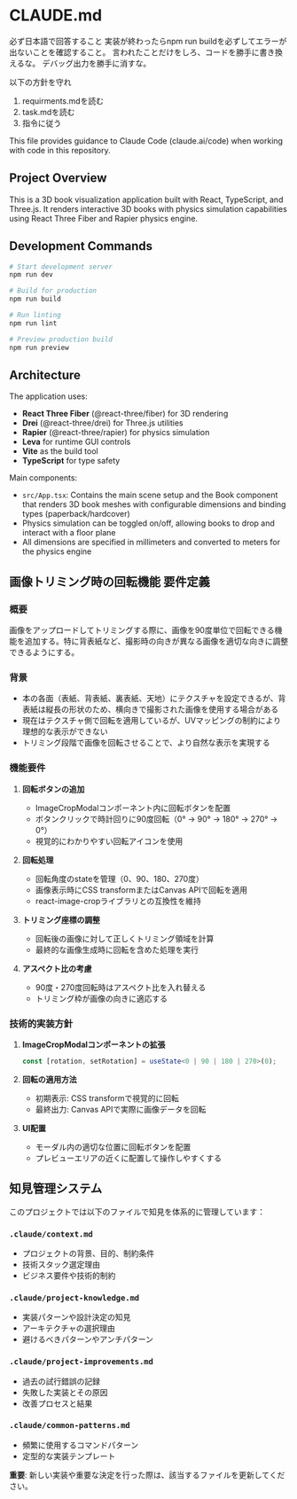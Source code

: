 # CLAUDE.md

必ず日本語で回答すること
実装が終わったらnpm run buildを必ずしてエラーが出ないことを確認すること。
言われたことだけをしろ、コードを勝手に書き換えるな。
デバッグ出力を勝手に消すな。

以下の方針を守れ

1. requirments.mdを読む
2. task.mdを読む
3. 指令に従う

This file provides guidance to Claude Code (claude.ai/code) when working with code in this repository.

## Project Overview

This is a 3D book visualization application built with React, TypeScript, and Three.js. It renders interactive 3D books with physics simulation capabilities using React Three Fiber and Rapier physics engine.

## Development Commands

```bash
# Start development server
npm run dev

# Build for production
npm run build

# Run linting
npm run lint

# Preview production build
npm run preview
```

## Architecture

The application uses:

- **React Three Fiber** (@react-three/fiber) for 3D rendering
- **Drei** (@react-three/drei) for Three.js utilities
- **Rapier** (@react-three/rapier) for physics simulation
- **Leva** for runtime GUI controls
- **Vite** as the build tool
- **TypeScript** for type safety

Main components:

- `src/App.tsx`: Contains the main scene setup and the Book component that renders 3D book meshes with configurable dimensions and binding types (paperback/hardcover)
- Physics simulation can be toggled on/off, allowing books to drop and interact with a floor plane
- All dimensions are specified in millimeters and converted to meters for the physics engine

## 画像トリミング時の回転機能 要件定義

### 概要

画像をアップロードしてトリミングする際に、画像を90度単位で回転できる機能を追加する。特に背表紙など、撮影時の向きが異なる画像を適切な向きに調整できるようにする。

### 背景

- 本の各面（表紙、背表紙、裏表紙、天地）にテクスチャを設定できるが、背表紙は縦長の形状のため、横向きで撮影された画像を使用する場合がある
- 現在はテクスチャ側で回転を適用しているが、UVマッピングの制約により理想的な表示ができない
- トリミング段階で画像を回転させることで、より自然な表示を実現する

### 機能要件

1. **回転ボタンの追加**
   - ImageCropModalコンポーネント内に回転ボタンを配置
   - ボタンクリックで時計回りに90度回転（0° → 90° → 180° → 270° → 0°）
   - 視覚的にわかりやすい回転アイコンを使用

2. **回転処理**
   - 回転角度のstateを管理（0、90、180、270度）
   - 画像表示時にCSS transformまたはCanvas APIで回転を適用
   - react-image-cropライブラリとの互換性を維持

3. **トリミング座標の調整**
   - 回転後の画像に対して正しくトリミング領域を計算
   - 最終的な画像生成時に回転を含めた処理を実行

4. **アスペクト比の考慮**
   - 90度・270度回転時はアスペクト比を入れ替える
   - トリミング枠が画像の向きに適応する

### 技術的実装方針

1. **ImageCropModalコンポーネントの拡張**

   ```typescript
   const [rotation, setRotation] = useState<0 | 90 | 180 | 270>(0);
   ```

2. **回転の適用方法**
   - 初期表示: CSS transformで視覚的に回転
   - 最終出力: Canvas APIで実際に画像データを回転

3. **UI配置**
   - モーダル内の適切な位置に回転ボタンを配置
   - プレビューエリアの近くに配置して操作しやすくする

## 知見管理システム

このプロジェクトでは以下のファイルで知見を体系的に管理しています：

### `.claude/context.md`

- プロジェクトの背景、目的、制約条件
- 技術スタック選定理由
- ビジネス要件や技術的制約

### `.claude/project-knowledge.md`

- 実装パターンや設計決定の知見
- アーキテクチャの選択理由
- 避けるべきパターンやアンチパターン

### `.claude/project-improvements.md`

- 過去の試行錯誤の記録
- 失敗した実装とその原因
- 改善プロセスと結果

### `.claude/common-patterns.md`

- 頻繁に使用するコマンドパターン
- 定型的な実装テンプレート

**重要**: 新しい実装や重要な決定を行った際は、該当するファイルを更新してください。
